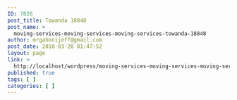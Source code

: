 ```yaml
---
ID: 7826
post_title: Towanda 18848
post_name: >
  moving-services-moving-services-moving-services-towanda-18848
author: mrgabonijeff@gmail.com
post_date: 2018-03-28 01:47:52
layout: page
link: >
  http://localhost/wordpress/moving-services-moving-services-moving-services-towanda-18848/
published: true
tags: [ ]
categories: [ ]
---
```

